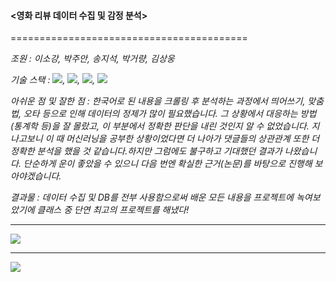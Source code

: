#### <영화 리뷰 데이터 수집 및 감정 분석>

=========================================

*조원 : 이소강, 박주안, 송지석, 박거량, 김상웅*

*기술 스택 : <img src="https://img.shields.io/badge/Python-E34F26?style=for-the-badge&logo=python&logoColor=white">, <img src="https://img.shields.io/badge/pandas-E34F26?style=for-the-badge&logo=pandas&logoColor=white">, <img src="https://img.shields.io/badge/Selenium-E34F26?style=for-the-badge&logo=oracle&logoColor=white">, <img src="https://img.shields.io/badge/Oracle-E34F26?style=for-the-badge&logo=oracle&logoColor=white">*

*아쉬운 점 및 잘한 점 : 한국어로 된 내용을 크롤링 후 분석하는 과정에서 띄어쓰기, 맞춤법, 오타 등으로 인해 데이터의 정제가 많이 필요했습니다. 그 상황에서 대응하는 방법(통계학 등)을 잘 몰랐고, 이 부분에서 정확한 판단을 내린 것인지 알 수 없었습니다. 지나고보니 이 때 머신러닝을 공부한 상황이었다면 더 나아가 댓글들의 상관관계 또한 더 정확한 분석을 했을 것 같습니다.하지만 그럼에도 불구하고 기대했던 결과가 나왔습니다. 단순하게 운이 좋았을 수 있으니 다음 번엔 확실한 근거(논문)를 바탕으로 진행해 보아야겠습니다.*

*결과물 : 데이터 수집 및 DB를 전부 사용함으로써 배운 모든 내용을 프로젝트에 녹여보았기에 클래스 중 단연 최고의 프로젝트를 해냈다!*

----------------------------------------------------------------------------------------------------------------------

<img src="https://user-images.githubusercontent.com/111858761/217174499-c312cfd1-4fd0-4fa6-9879-61f0db0c81ba.png">

-----------------------------------------------------------------------------------------------------------------------

<img src="https://user-images.githubusercontent.com/111858761/217174220-5dea21c8-bbb3-4647-8f1e-a13b941a7c33.png">
